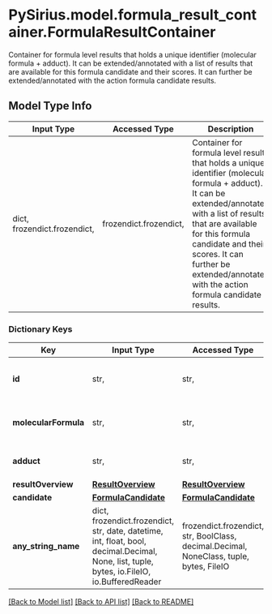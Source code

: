 # PySirius.model.formula_result_container.FormulaResultContainer

Container for formula level results that holds a unique identifier (molecular formula + adduct).  It can be extended/annotated with a list of results that are available for this formula candidate and their scores.  It can further be extended/annotated with the action formula candidate results.

## Model Type Info
Input Type | Accessed Type | Description | Notes
------------ | ------------- | ------------- | -------------
dict, frozendict.frozendict,  | frozendict.frozendict,  | Container for formula level results that holds a unique identifier (molecular formula + adduct).  It can be extended/annotated with a list of results that are available for this formula candidate and their scores.  It can further be extended/annotated with the action formula candidate results. | 

### Dictionary Keys
Key | Input Type | Accessed Type | Description | Notes
------------ | ------------- | ------------- | ------------- | -------------
**id** | str,  | str,  | Unique identifier of this formula candidate | [optional] 
**molecularFormula** | str,  | str,  | molecular formula of this formula candidate | [optional] 
**adduct** | str,  | str,  | Adduct of this formula candidate | [optional] 
**resultOverview** | [**ResultOverview**](ResultOverview.md) | [**ResultOverview**](ResultOverview.md) |  | [optional] 
**candidate** | [**FormulaCandidate**](FormulaCandidate.md) | [**FormulaCandidate**](FormulaCandidate.md) |  | [optional] 
**any_string_name** | dict, frozendict.frozendict, str, date, datetime, int, float, bool, decimal.Decimal, None, list, tuple, bytes, io.FileIO, io.BufferedReader | frozendict.frozendict, str, BoolClass, decimal.Decimal, NoneClass, tuple, bytes, FileIO | any string name can be used but the value must be the correct type | [optional]

[[Back to Model list]](../../README.md#documentation-for-models) [[Back to API list]](../../README.md#documentation-for-api-endpoints) [[Back to README]](../../README.md)

